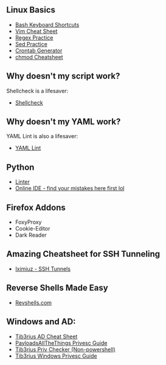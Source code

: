## Linux Basics
* [Bash Keyboard Shortcuts](https://skorks.com/2009/09/bash-shortcuts-for-maximum-productivity/ "Bash Shortcuts")
* [Vim Cheat Sheet](https://vim.rtorr.com/ "Vim Cheat Sheet")
* [Regex Practice](https://regexr.com/ "RegExr")
* [Sed Practice](https://sed.js.org/ "Sed Live Editor")
* [Crontab Generator](https://crontab-generator.org/ "Crontab Generator")
* [chmod Cheatsheet](https://quickref.me/chmod "chmod Cheatsheet")

## Why doesn't my script work?
Shellcheck is a lifesaver:
* [Shellcheck](https://www.shellcheck.net/)

## Why doesn't my YAML work?
YAML Lint is also a lifesaver:
* [YAML Lint](https://www.yamllint.com/)

## Python
* [Linter](https://codebeautify.org/python-formatter-beautifier)
* [Online IDE - find your mistakes here first lol](https://www.online-python.com/)

## Firefox Addons
* FoxyProxy
* Cookie-Editor
* Dark Reader

## Amazing Cheatsheet for SSH Tunneling
* [Iximiuz - SSH Tunnels](https://iximiuz.com/ssh-tunnels/ssh-tunnels.png)

## Reverse Shells Made Easy
* [Revshells.com](https://www.revshells.com)

## Windows and AD:
* [Tib3rius AD Cheat Sheet](https://github.com/Tib3rius/Active-Directory-Exploitation-Cheat-Sheet)
* [PayloadsAllTheThings Privesc Guide](https://github.com/swisskyrepo/PayloadsAllTheThings/blob/master/Methodology%20and%20Resources/Windows%20-%20Privilege%20Escalation.md)
* [Tib3rius Priv Checker (Non-powershell)](https://github.com/Tib3rius/windowsprivchecker)
* [Tib3rius Windows Privesc Guide](https://github.com/Tib3rius/Pentest-Cheatsheets/blob/master/privilege-escalation/windows/windows.rst)
